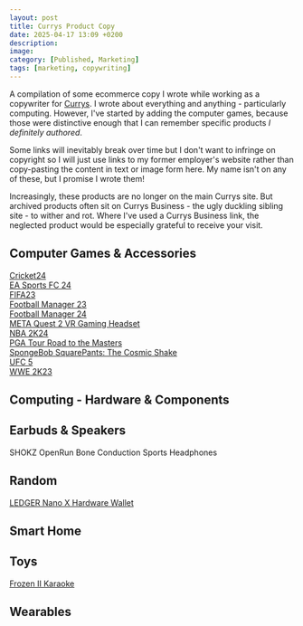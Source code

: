 ```yaml
---
layout: post
title: Currys Product Copy
date: 2025-04-17 13:09 +0200
description: 
image: 
category: [Published, Marketing]
tags: [marketing, copywriting]
---
```

A compilation of some ecommerce copy I wrote while working as a copywriter for <a href="https://www.currys.co.uk">Currys</a>. I wrote about everything and anything - particularly computing. However, I've started by adding the computer games, because those were distinctive enough that I can remember specific products *I definitely authored*.

Some links will inevitably break over time but I don't want to infringe on copyright so I will just use links to my former employer's website rather than copy-pasting the content in text or image form here. My name isn't on any of these, but I promise I wrote them!

Increasingly, these products are no longer on the main Currys site. But archived products often sit on Currys Business - the ugly duckling sibling site - to wither and rot. Where I've used a Currys Business link, the neglected product would be especially grateful to receive your visit.

## Computer Games & Accessories
[Cricket24](https://business.currys.co.uk/catalogue/tv-entertainment/gaming/gaming-software/playstation-cricket-24-ps5/N698081W)  
[EA Sports FC 24](https://business.currys.co.uk/catalogue/tv-entertainment/gaming/gaming-software/playstation-ea-sports-fc-24-ps5/N580335W)  
[FIFA23](https://business.currys.co.uk/catalogue/tv-entertainment/gaming/gaming-software/playstation-fifa-23-ps5/N628560W)  
[Football Manager 23](https://business.currys.co.uk/catalogue/tv-entertainment/gaming/gaming-software/microsoft-football-manager-23-pc/N748383W)  
[Football Manager 24](https://business.currys.co.uk/catalogue/tv-entertainment/gaming/gaming-software/pc-football-manager-24/N646825W)  
[META Quest 2 VR Gaming Headset](https://business.currys.co.uk/catalogue/tv-entertainment/gaming/gaming-accessories/meta-quest-2-vr-gaming-headset-128-gb/N790833W)  
[NBA 2K24](https://www.currys.co.uk/products/playstation-nba-2k24-ps5-10254138.html)  
[PGA Tour Road to the Masters](https://business.currys.co.uk/catalogue/tv-entertainment/gaming/gaming-software/playstation-pga-tour-ps5/N599639W)  
[SpongeBob SquarePants: The Cosmic Shake](https://business.currys.co.uk/catalogue/tv-entertainment/gaming/gaming-software/nintendo-switch-spongebob-squarepants-the-cosmic-shake/N572164W)  
[UFC 5](https://business.currys.co.uk/catalogue/tv-entertainment/gaming/gaming-software/playstation-ea-sports-ufc-5-ps5/N798683W)  
[WWE 2K23](https://business.currys.co.uk/catalogue/tv-entertainment/gaming/gaming-software/xbox-wwe-2k23-xbox-one/N798674W)  

## Computing - Hardware & Components

## Earbuds & Speakers
SHOKZ OpenRun Bone Conduction Sports Headphones

## Random
[LEDGER Nano X Hardware Wallet](https://www.currys.co.uk/products/ledger-nano-x-hardware-wallet-onyx-black-10249595.html)

## Smart Home

## Toys
[Frozen II Karaoke](https://www.currys.co.uk/products/lexibook-btp180fzz-bluetooth-karaoke-system-disney-frozen-ii-10218911.html)

## Wearables
